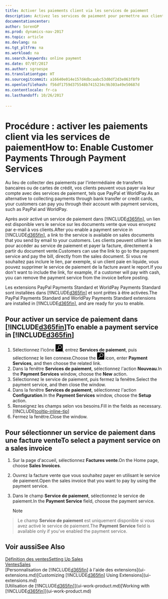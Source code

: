 ```yaml
---
title: Activer les paiements client via les services de paiement
description: Activez les services de paiement pour permettre aux clients de payer facilement leurs factures.
documentationcenter: 
author: SorenGP
ms.prod: dynamics-nav-2017
ms.topic: article
ms.devlang: na
ms.tgt_pltfrm: na
ms.workload: na
ms.search.keywords: online payment
ms.date: 07/07/2017
ms.author: sgroespe
ms.translationtype: HT
ms.sourcegitcommit: a16640e014e157d4dbcaabc53d0df2d3e063f8f9
ms.openlocfilehash: f56df1759d375548b7415234c9b303a49e50687d
ms.contentlocale: fr-ca
ms.lasthandoff: 10/26/2017

---
```

# <a name="how-to-enable-customer-payments-through-payment-services"></a><span data-ttu-id="8ae14-103">Procédure : activer les paiements client via les services de paiement</span><span class="sxs-lookup"><span data-stu-id="8ae14-103">How to: Enable Customer Payments Through Payment Services</span></span>
<span data-ttu-id="8ae14-104">Au lieu de collecter des paiements par l'intermédiaire de transferts bancaires ou de cartes de crédit, vos clients peuvent vous payer via leur compte avec des services de paiement, tels que PayPal et WorldPay.</span><span class="sxs-lookup"><span data-stu-id="8ae14-104">As an alternative to collecting payments through bank transfer or credit cards, your customers can pay you through their account with payment services, such as PayPal and WorldPay.</span></span>  

<span data-ttu-id="8ae14-105">Après avoir activé un service de paiement dans [!INCLUDE[d365fin](includes/d365fin_md.md)], un lien est disponible vers le service sur les documents vente que vous envoyez par e-mail à vos clients.</span><span class="sxs-lookup"><span data-stu-id="8ae14-105">After you enable a payment service in [!INCLUDE[d365fin](includes/d365fin_md.md)], a link to the service is available on sales documents that you send by email to your customers.</span></span> <span data-ttu-id="8ae14-106">Les clients peuvent utiliser le lien pour accéder au service de paiement et payer la facture, directement à partir du document vente.</span><span class="sxs-lookup"><span data-stu-id="8ae14-106">Customers can use the link to go to the payment service and pay the bill, directly from the sales document.</span></span> <span data-ttu-id="8ae14-107">Si vous ne souhaitez pas inclure le lien, par exemple, si un client paie en liquide, vous pouvez supprimer le service de paiement de la facture avant le report.</span><span class="sxs-lookup"><span data-stu-id="8ae14-107">If you don't want to include the link, for example, if a customer will pay with cash, you can remove the payment service from the invoice before posting.</span></span>  

<span data-ttu-id="8ae14-108">Les extensions PayPal Payments Standard et WorldPay Payments Standard sont installées dans [!INCLUDE[d365fin](includes/d365fin_md.md)] et sont prêtes à être activées.</span><span class="sxs-lookup"><span data-stu-id="8ae14-108">The PayPal Payments Standard and WorldPay Payments Standard extensions are installed in [!INCLUDE[d365fin](includes/d365fin_md.md)], and are ready for you to enable.</span></span>  

## <a name="to-enable-a-payment-service-in-included365finincludesd365finmdmd"></a><span data-ttu-id="8ae14-109">Pour activer un service de paiement dans [!INCLUDE[d365fin](includes/d365fin_md.md)]</span><span class="sxs-lookup"><span data-stu-id="8ae14-109">To enable a payment service in [!INCLUDE[d365fin](includes/d365fin_md.md)]</span></span>
1. <span data-ttu-id="8ae14-110">Sélectionnez l'icône ![Page ou état pour la recherche](media/ui-search/search_small.png "icône Page ou état pour la recherche"), entrez **Services de paiement**, puis sélectionnez le lien connexe.</span><span class="sxs-lookup"><span data-stu-id="8ae14-110">Choose the ![Search for Page or Report](media/ui-search/search_small.png "Search for Page or Report icon") icon, enter **Payment Services**, and then choose the related link.</span></span>  
2. <span data-ttu-id="8ae14-111">Dans la fenêtre **Services de paiement**, sélectionnez l'action **Nouveau**.</span><span class="sxs-lookup"><span data-stu-id="8ae14-111">In the **Payment Services** window, choose the **New** action.</span></span>  
3. <span data-ttu-id="8ae14-112">Sélectionnez le service de paiement, puis fermez la fenêtre.</span><span class="sxs-lookup"><span data-stu-id="8ae14-112">Select the payment service, and then close the window.</span></span>  
4. <span data-ttu-id="8ae14-113">Dans la fenêtre **Services de paiement**, sélectionnez l'action **Configuration**.</span><span class="sxs-lookup"><span data-stu-id="8ae14-113">In the **Payment Services** window, choose the **Setup** action.</span></span>  
5. <span data-ttu-id="8ae14-114">Renseignez les champs selon vos besoins.</span><span class="sxs-lookup"><span data-stu-id="8ae14-114">Fill in the fields as necessary.</span></span> [!INCLUDE[tooltip-inline-tip](includes/tooltip-inline-tip_md.md)]  
6. <span data-ttu-id="8ae14-115">Fermez la fenêtre.</span><span class="sxs-lookup"><span data-stu-id="8ae14-115">Close the window.</span></span>  

## <a name="to-select-a-payment-service-on-a-sales-invoice"></a><span data-ttu-id="8ae14-116">Pour sélectionner un service de paiement dans une facture vente</span><span class="sxs-lookup"><span data-stu-id="8ae14-116">To select a payment service on a sales invoice</span></span>
1. <span data-ttu-id="8ae14-117">Sur la page d'accueil, sélectionnez **Factures vente**.</span><span class="sxs-lookup"><span data-stu-id="8ae14-117">On the Home page, choose **Sales Invoices**.</span></span>  
2. <span data-ttu-id="8ae14-118">Ouvrez la facture vente que vous souhaitez payer en utilisant le service de paiement.</span><span class="sxs-lookup"><span data-stu-id="8ae14-118">Open the sales invoice that you want to pay by using the payment service.</span></span>  
3. <span data-ttu-id="8ae14-119">Dans le champ **Service de paiement**, sélectionnez le service de paiement.</span><span class="sxs-lookup"><span data-stu-id="8ae14-119">In the **Payment Service** field, choose the payment service.</span></span>  

    > [!NOTE]  
>   <span data-ttu-id="8ae14-120">Le champ **Service de paiement** est uniquement disponible si vous avez activé le service de paiement.</span><span class="sxs-lookup"><span data-stu-id="8ae14-120">The **Payment Service** field is available only if you've enabled the payment service.</span></span>  

## <a name="see-also"></a><span data-ttu-id="8ae14-121">Voir aussi</span><span class="sxs-lookup"><span data-stu-id="8ae14-121">See Also</span></span>  
[<span data-ttu-id="8ae14-122">Définition des ventes</span><span class="sxs-lookup"><span data-stu-id="8ae14-122">Setting Up Sales</span></span>](sales-setup-sales.md)  
[<span data-ttu-id="8ae14-123">Ventes</span><span class="sxs-lookup"><span data-stu-id="8ae14-123">Sales</span></span>](sales-manage-sales.md)  
<span data-ttu-id="8ae14-124">[Personnalisation de [!INCLUDE[d365fin](includes/d365fin_md.md)] à l'aide des extensions](ui-extensions.md)</span><span class="sxs-lookup"><span data-stu-id="8ae14-124">[Customizing [!INCLUDE[d365fin](includes/d365fin_md.md)] Using Extensions](ui-extensions.md)</span></span>  
<span data-ttu-id="8ae14-125">[Utilisation de [!INCLUDE[d365fin](includes/d365fin_md.md)]](ui-work-product.md)</span><span class="sxs-lookup"><span data-stu-id="8ae14-125">[Working with [!INCLUDE[d365fin](includes/d365fin_md.md)]](ui-work-product.md)</span></span>  

